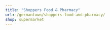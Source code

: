 ```yaml
---
title: "Shoppers Food & Pharmacy"
url: /germantown/shoppers-food-and-pharmacy/
shop: supermarket
---
```

